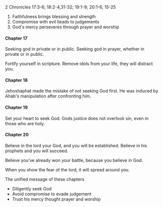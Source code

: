 2 Chronicles 17:3-6; 18:2-4,31-32; 19:1-9; 20:1-6, 15-25

1. Faithfulness brings blessing and strength
2. Compromise with evil lieads to judgements
3. God's mercy perseveres through prayer and worship

#### Chapter 17
Seeking god in private or in public.
Seeking god in prayer, whether in private or in public.

Fortify yourself in scripture. Remove idols from your life, they will distract you.

#### Chapter 18
Jehoshaphat made the mistake of not seeking God first. He was induced by Ahab's manipulation after confronting him. 

#### Chapter 19
Set your heart to seek God.
Gods justice does not overlook sin, even in those who are holy.

#### Chapter 20
Believe in the lord your God, and you will be established. Believe in his prophets and you will succeed. 

Believe you’ve already won your battle, because you believe in God.

When you show the fear of the lord, it will spread around you.

The unified message of these chapters
- Diligently seek God
- Avoid compromise to evade judgement
- Trust his mercy thought prayer and worship